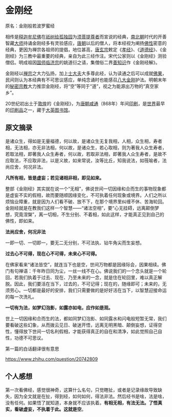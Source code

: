 # 金刚经

原名：金刚般若波罗蜜经

相传是[释迦牟尼佛](https://baike.baidu.com/item/释迦牟尼佛?fromModule=lemma_inlink)在[祇树给孤独园](https://baike.baidu.com/item/祇树给孤独园?fromModule=lemma_inlink)为[须菩提尊者](https://baike.baidu.com/item/须菩提尊者?fromModule=lemma_inlink)而宣说的经典，[南北朝](https://baike.baidu.com/item/南北朝?fromModule=lemma_inlink)时代的开善智藏[大师](https://baike.baidu.com/item/大师?fromModule=lemma_inlink)持诵金刚经多有灵验感应，[唐朝](https://baike.baidu.com/item/唐朝?fromModule=lemma_inlink)以后的僧人，将本经视为阐扬[佛性](https://baike.baidu.com/item/佛性?fromModule=lemma_inlink)密意的经典，更因为禅宗各祖师的提倡，地位甚高，[唐玄宗](https://baike.baidu.com/item/唐玄宗?fromModule=lemma_inlink)敕定《[孝经](https://baike.baidu.com/item/孝经?fromModule=lemma_inlink)》、《[道德经](https://baike.baidu.com/item/道德经/327138?fromModule=lemma_inlink)》、《金刚经》为三教中最重要的经典，亲自为此三经作注。宋代公家则以《金刚经》测验僧侣。明成祖因[国师](https://baike.baidu.com/item/国师?fromModule=lemma_inlink)[临济宗](https://baike.baidu.com/item/临济宗?fromModule=lemma_inlink)的姚道衍之请，集僧俗二界[善知识](https://baike.baidu.com/item/善知识?fromModule=lemma_inlink)作《金刚经解》。

金刚经以[禅宗](https://baike.baidu.com/item/禅宗?fromModule=lemma_inlink)之大力弘扬，加上[士大夫](https://baike.baidu.com/item/士大夫?fromModule=lemma_inlink)大多尊此经，认为读通之后可以成就[佛果](https://baike.baidu.com/item/佛果?fromModule=lemma_inlink)，民间则认为本经典有不可思议感应，单纯念诵时也能感召[八大金刚](https://baike.baidu.com/item/八大金刚?fromModule=lemma_inlink)护法。明朝末年的[秘密宗教](https://baike.baidu.com/item/秘密宗教?fromModule=lemma_inlink)大力推崇金刚经，将“空”等同于“道”，视之为能源出万物的“真空家乡”。

20世纪初出土于[敦煌](https://baike.baidu.com/item/敦煌?fromModule=lemma_inlink)的《金刚经》，为[唐朝](https://baike.baidu.com/item/唐朝?fromModule=lemma_inlink)[咸通](https://baike.baidu.com/item/咸通?fromModule=lemma_inlink)（868年）年间[印刷](https://baike.baidu.com/item/印刷?fromModule=lemma_inlink)，是[世界](https://baike.baidu.com/item/世界?fromModule=lemma_inlink)最早的[印刷品](https://baike.baidu.com/item/印刷品?fromModule=lemma_inlink)之一，藏于[大英图书馆](https://baike.baidu.com/item/大英图书馆?fromModule=lemma_inlink)。

## 原文摘录

是诸众生，得如是无量福德，何以故，是诸众生无复我相，人相，众生相，寿者相，无法相，亦无非法相，何以故，是诸众生，若心取相，则为著我人众生寿者，若取法相，即著我人众生寿者，何以故，若取非法相，即著我人众生寿者，是故不应取法，不应取非法，以是义故，如来常说，汝等比丘，知我说法，如筏喻者，法尚应舍，何况非法。



**凡所有相，皆是虚妄；若见诸相非相，即见如来。**

整部《金刚经》其实就在说一个“无相”，佛说世间一切因缘和合而生的事物现象都是虚妄不实的假相，故而要随顺因缘变化，不可执着任何现象或境界。人们之所以烦恼业障重，就是因为人们看不破、放不下，在那个境界里纠缠不休、苦海轮回。金刚经就是在教我们这样一个智慧——“诸法空相”，要“心无挂碍，远离颠倒梦想，究竟涅槃”，离一切相，不生分别、不着相，如此这样，才能真正见到自己的佛性，即如来。



**法尚应舍，何况非法**

一即一切、一切即一，要无二无分别，不可法执、钻牛角尖而生妄想。

**过去心不可得，现在心不可得，未来心不可得。**

在佛家看来“诸法皆空”，就连当下也是空，世间万物都是因缘际会，因果相续。佛门有句禅语：千年昨日同为尘，一丝一线不在心。佛说我们的一个念头就是一个轮回，若我们执着于过去、现在、乃至未来的一念，就是住在轮回里，难以真正解脱。因此，我们要活在当下，过去的，不可记得；现在的，随缘即可；未来的，无须劳心。一切都是最好的安排，我们只需要做的是好好活在当下，以智慧迎接命运的每一次洗礼。

**一切有为法，如梦幻泡影，如露亦如电，应作如是观。**

世上一切因缘和合而生的法，都如同梦幻泡影、如同露水和闪电般短暂无常，我们要看破这些幻象，从而拨云见日、破迷开悟，远离无明黑暗、颠倒妄想，证得空性，懂得放下世间一切名利假相，才能获得真正的自在和清净，如此觉照自己自性，功德不可思议。



第一篇的白话翻译很有意思

https://www.zhihu.com/question/20742809

## 个人感想

第一次看佛经，感觉很神奇，这算什么名句，只觉瞎扯，或者是记录缘故导致缺失，因为全文就是在扯，得到经，如何如何，得法非法。然后经书是啥，法是啥，没有任何。如果悟了就知道，本身就不应该执着。**有相无相，有法无法。了悟真实，看破虚妄，不执着于此。这就是空**。